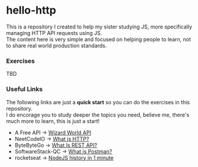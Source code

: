 # hello-http

This is a repository I created to help my sister studying JS, more specifically managing HTTP API requests using JS.  
The content here is very simple and focused on helping people to learn, not to share real world production standards.

### Exercises

TBD

### Useful Links

The following links are just a **quick start** so you can do the exercises in this repository.  
I do encorage you to study deeper the topics you need, believe me, there's much more to learn, this is just a start!

- A Free API → [Wizard World API](https://github.com/MossPiglets/WizardWorldAPI)
- NeetCodeIO → [What is HTTP?](https://youtube.com/shorts/wOPrIhmi7l0?si=SDQFfoYOWZ_wAXHk)
- ByteByteGo → [What Is REST API?](https://www.youtube.com/watch?v=-mN3VyJuCjM)
- SoftwareStack-QC → [What is Postman?](https://youtube.com/shorts/khYbWDJpLgA?si=eiOo14K83-LWzeai)
- rocketseat → [NodeJS history in 1 minute](https://youtube.com/shorts/AlCAhpyFcF8?si=WXuUBSBI9U79o4Rw)
